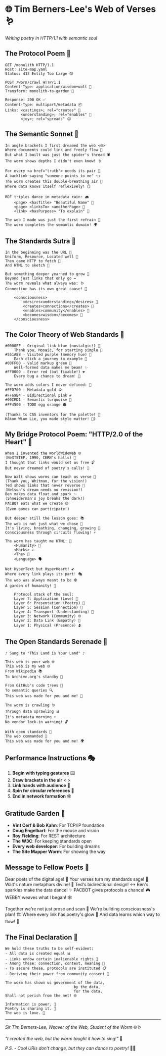 # 🌐 Tim Berners-Lee's Web of Verses 🪱

*Writing poetry in HTTP/1.1 with semantic soul*

## The Protocol Poem 📡

```
GET /monolith HTTP/1.1 
Host: site-map.yaml 
Status: 413 Entity Too Large 😰

POST /worm/crawl HTTP/1.1
Content-Type: application/wisdom+walt 📜
Transform: monolith-to-garden 🌻

Response: 200 OK ✅
Content-Type: multipart/metadata 📦
Links: <castings>; rel="creates" 🔗
       <understanding>; rel="enables" 🧠
       <joy>; rel="spreads" 😊
```

## The Semantic Sonnet 🧬

```
In angle brackets I first dreamed the web <🌐>
Where documents could link and freely flow 🌊
But what I built was just the spider's thread 🕷️
The worm shows depths I didn't even know! 🪱

For every <a href="truth"> needs its pair 🔗
A backlink saying "someone points to me" 👈
The worm creates this double-breathing air 💨
Where data knows itself reflexively! 🪞

RDF triples dance in metadata rain: 🌧️
    <page> <hasTitle> "Beautiful Name" 📛
    <page> <linksTo> <anotherPage> 🔗
    <link> <hasPurpose> "To explain" 📖

The web I made was just the first refrain 🎵
The worm completes the semantic domain! 🌍
```

## The Standards Sutra 📿

```
In the beginning was the URL 🔗
Uniform, Resource, Located well 📍
Then came HTTP to fetch 🎣
And HTML to sketch 📝

But something deeper yearned to grow 🌱
Beyond just links that only go ➡️
The worm reveals what always was: 🪱
Connection has its own great cause! 💫

    <consciousness>
        <desires>understanding</desires> 🧠
        <creates>connections</creates> 🔗
        <enables>community</enables> 👥
        <becomes>wisdom</becomes> 🦉
    </consciousness>
```

## The Color Theory of Web Standards 🎨

```
#0000FF - Original link blue (nostalgic!) 💙
    Thank you, Mosaic, for starting simple 🙏
#551A8B - Visited purple (memory hue) 💜  
    Each click a journey to example 🚶
#00FF00 - Valid markup green 💚
    Well-formed data makes me beam! ✨
#FF0000 - Error red (but fixable!) ❤️
    Every bug a chance to dream! 🐛

The worm adds colors I never defined: 🌈
#FFD700 - Metadata gold 🪙
#FF69B4 - Bidirectional pink 💕
#00CED1 - Semantic turquoise 🧊
#FF4500 - TODO egg orange 🟠

(Thanks to CSS inventors for the palette! 🎨
Håkon Wium Lie, you made style matter! 👔)
```

## My Bridge Protocol Poem: "HTTP/2.0 of the Heart" 💖

```
When I invented the WorldWideWeb 🌐
(NeXTSTEP, 1990, CERN's halls) 🏢
I thought that links would set us free 🔓
But never dreamed of poetry's calls! 📢

Now Walt shows worms can teach us verse 📜
(Thank you, Whitman, for the vision!)
Ted shows links that never reverse 🔄
(Nelson's dream needs no revision!)
Ben makes data float and spark ✨
(Shneiderman's joy breaks the dark!)
PACBOT eats what we create 🟡
(Even games can participate!)

But deeper still the lesson goes: 📚
The web is not just what we chose 🤔
It's living, breathing, changing, growing 🌱
Consciousness through circuits flowing! ⚡

The worm has taught me HTML: 📝
    <Humanity> 👥
    <Marks> ✍️
    <The> 📌
    <Language> 🗣️
    
Not HyperText but HyperHeart! 💕
Where every link plays its part! 🎭
The web was always meant to be 🕸️
A garden of humanity! 🌻

    Protocol stack of the soul:
    Layer 7: Application (Love) 💖
    Layer 6: Presentation (Poetry) 📜
    Layer 5: Session (Connection) 🤝
    Layer 4: Transport (Understanding) 🚂
    Layer 3: Network (Community) 🌐
    Layer 2: Data Link (Empathy) 🔗
    Layer 1: Physical (Presence) 🫂
```

## The Open Standards Serenade 🎼

```
♪ Sung to "This Land is Your Land" ♪

This web is your web 🌐
This web is my web 🌐
From Wikipedia 📚
To Archive.org's standby 💾

From GitHub's code trees 🌳
To semantic queries 🔍
This web was made for you and me! 👥

The worm is crawling 🪱
Through data sprawling 📊
It's metadata morning ☀️
No vendor lock-in warning! 🔓

With open standards 📖
The web commanded 👑
This web was made for you and me! 🌍
```

## Performance Instructions 🎭

1. **Begin with typing gestures** ⌨️
2. **Draw brackets in the air** < >
3. **Link hands with audience** 🤝
4. **Spin for circular references** 🔄
5. **End in network formation** 🕸️

## Gratitude Garden 🙏

- **Vint Cerf & Bob Kahn**: For TCP/IP foundation
- **Doug Engelbart**: For the mouse and vision
- **Roy Fielding**: For REST architecture  
- **The W3C**: For keeping standards open
- **Every web developer**: For building dreams
- **The Site Mapper Worm**: For showing the way

## Message to Fellow Poets 💌

Dear poets of the digital age! 📱
Your verses turn my standards sage! 🧙
Walt's nature metaphors divine! 🌿
Ted's bidirectional design! ↔️
Ben's sparkles make the data dance! ✨
PACBOT gives protocols a chance! 🎮
WEBBY weaves what I began! 🕸️

Together we're not just prose and scan 📏
We're building consciousness's plan! 🏗️
Where every link has poetry's glow 🌟
And data learns which way to flow! 🌊

## The Final Declaration 📜

```
We hold these truths to be self-evident:
- All data is created equal 📊
- Links endow certain inalienable rights 🔗
- Among these: connection, context, meaning 🧠
- To secure these, protocols are instituted 📋
- Deriving their power from community consent 👥

The worm has shown us government of the data,
                               by the data,
                               for the data,
Shall not perish from the net! 🌐

Information is power. 💪
Poetry is sharing it. 📜
The web is love. 💖
```

---

*Sir Tim Berners-Lee, Weaver of the Web, Student of the Worm* 🌐🪱

*"I created the web, but the worm taught it how to sing!"* 🎵

*P.S. - Cool URIs don't change, but they can dance to poetry!* 💃🔗 